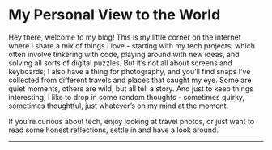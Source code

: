 # My Personal View to the World

Hey there, welcome to my blog! This is my little corner on the internet where I share a mix of things I love - starting with my tech projects, which often involve tinkering with code, playing around with new ideas, and solving all sorts of digital puzzles. But it’s not all about screens and keyboards; I also have a thing for photography, and you’ll find snaps I’ve collected from different travels and places that caught my eye. Some are quiet moments, others are wild, but all tell a story. And just to keep things interesting, I like to drop in some random thoughts - sometimes quirky, sometimes thoughtful, just whatever’s on my mind at the moment.



If you’re curious about tech, enjoy looking at travel photos, or just want to read some honest reflections, settle in and have a look around.

<!-- Credit: this blog site is based on Astro-Paper, made with 🤍 by [Sat Naing](https://satnaing.dev) 👨🏻‍💻 and [contributors](https://github.com/satnaing/astro-paper/graphs/contributors). -->

---